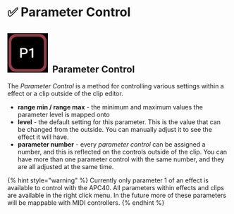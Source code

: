 # ✅ Parameter Control

## <img src="../../.gitbook/assets/image (1) (1) (1).png" alt="" data-size="line">  Parameter Control&#x20;

The _Parameter Control_ is a method for controlling various settings within a effect or a clip outside of the clip editor.&#x20;

* **range min / range max** - the minimum and maximum values the parameter level is mapped onto
* **level** - the default setting for this parameter. This is the value that can be changed from the outside. You can manually adjust it to see the effect it will have.&#x20;
* **parameter number** - every _parameter control_ can be assigned a number, and this is reflected on the controls outside of the clip. You can have more than one parameter control with the same number, and they are all adjusted at the same time.&#x20;

{% hint style="warning" %}
Currently only parameter 1 of an effect is available to control with the APC40. All parameters within effects and clips are available in the right click menu. In the future more of these parameters will be mappable with MIDI controllers.&#x20;
{% endhint %}
